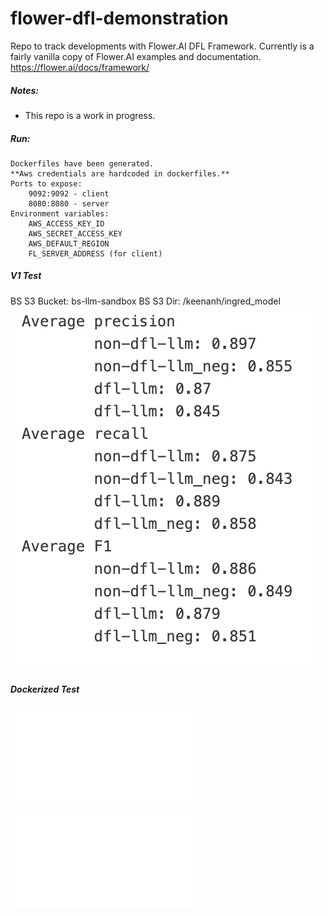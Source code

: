# flower-dfl-demonstration
Repo to track developments with Flower.AI DFL Framework. Currently is a fairly vanilla copy of Flower.AI examples and documentation.
https://flower.ai/docs/framework/


##### Notes:

- This repo is a work in progress.

##### Run:

    Dockerfiles have been generated. 
    **Aws credentials are hardcoded in dockerfiles.**
    Ports to expose: 
        9092:9092 - client
        8080:8080 - server
    Environment variables:
        AWS_ACCESS_KEY_ID
        AWS_SECRET_ACCESS_KEY
        AWS_DEFAULT_REGION
        FL_SERVER_ADDRESS (for client)

##### V1 Test
BS S3 Bucket: bs-llm-sandbox
BS S3 Dir: /keenanh/ingred_model
![V1 Test Results Screenshot](docs/V1Results.png)

##### Dockerized Test
![Dockerized Test Results Text](docs/summary.text)

![Dockerized Test Results Text](docs/summary_bert.text)





